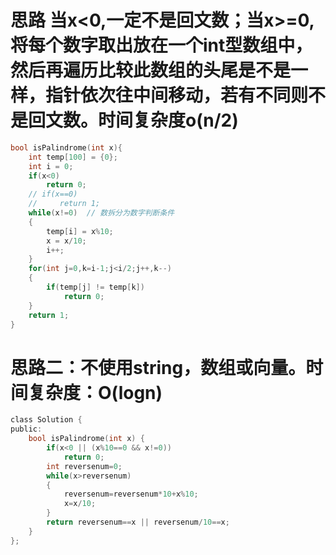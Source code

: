 # 思路 当x<0,一定不是回文数；当x>=0,将每个数字取出放在一个int型数组中，然后再遍历比较此数组的头尾是不是一样，指针依次往中间移动，若有不同则不是回文数。时间复杂度o(n/2)
```c
bool isPalindrome(int x){ 
    int temp[100] = {0};
    int i = 0;
    if(x<0)
        return 0;
    // if(x==0)
    //     return 1;
    while(x!=0)  // 数拆分为数字判断条件
    {
        temp[i] = x%10;
        x = x/10;
        i++;
    }
    for(int j=0,k=i-1;j<i/2;j++,k--)
    {
        if(temp[j] != temp[k])
            return 0;
    }
    return 1;
}
```
# 思路二：不使用string，数组或向量。时间复杂度：O(logn)
```c
class Solution {
public:
    bool isPalindrome(int x) {
        if(x<0 || (x%10==0 && x!=0))
            return 0;
        int reversenum=0;
        while(x>reversenum)
        {
            reversenum=reversenum*10+x%10;
            x=x/10;
        }
        return reversenum==x || reversenum/10==x;
    }
};
```
